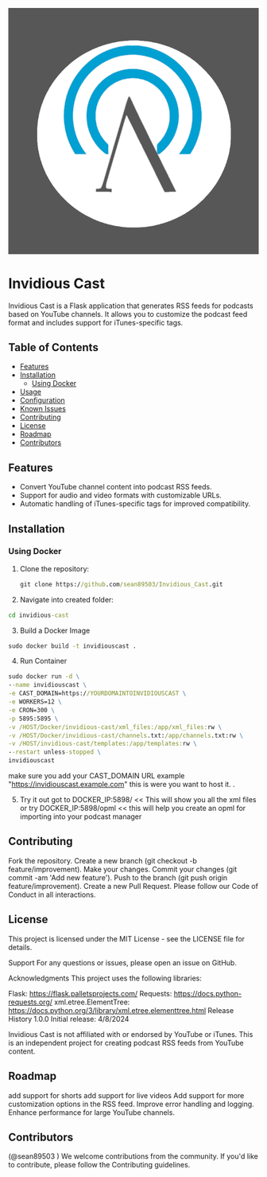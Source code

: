 

![invidious_Cast logo](https://github.com/sean89503/Invidious_Cast/blob/main/logo.png?raw=true)


# Invidious Cast

Invidious Cast is a Flask application that generates RSS feeds for podcasts based on YouTube channels. It allows you to customize the podcast feed format and includes support for iTunes-specific tags.

## Table of Contents

- [Features](#features)
- [Installation](#installation)
  - [Using Docker](#using-docker)
- [Usage](#usage)
- [Configuration](#configuration)
- [Known Issues](#issues)
- [Contributing](#contributing)
- [License](#license)
- [Roadmap](#roadmap)
- [Contributors](#contributors)

## Features

- Convert YouTube channel content into podcast RSS feeds.
- Support for audio and video formats with customizable URLs.
- Automatic handling of iTunes-specific tags for improved compatibility.

## Installation

### Using Docker

1. Clone the repository:
   ```cmd
   git clone https://github.com/sean89503/Invidious_Cast.git
   ```
2. Navigate into created folder:
  ```cmd
  cd invidious-cast
  ```
3. Build a Docker Image
  ```cmd
  sudo docker build -t invidiouscast .
  ```
4. Run Container 
  ```cmd
  sudo docker run -d \
  --name invidiouscast \
  -e CAST_DOMAIN=https://YOURDOMAINTOINVIDIOUSCAST \
  -e WORKERS=12 \
  -e CRON=300 \
  -p 5895:5895 \
  -v /HOST/Docker/invidious-cast/xml_files:/app/xml_files:rw \
  -v /HOST/Docker/invidious-cast/channels.txt:/app/channels.txt:rw \
  -v /HOST/invidious-cast/templates:/app/templates:rw \
  --restart unless-stopped \
  invidiouscast

```
   make sure you add your CAST_DOMAIN URL example "https://invidiouscast.example.com" this is were you want to host it. .
   
5. Try it out
got to DOCKER_IP:5898/  << This will show you all the xml files
or try DOCKER_IP:5898/opml << this will help you create an opml for importing into your podcast manager



## Contributing
Fork the repository.
Create a new branch (git checkout -b feature/improvement).
Make your changes.
Commit your changes (git commit -am 'Add new feature').
Push to the branch (git push origin feature/improvement).
Create a new Pull Request.
Please follow our Code of Conduct in all interactions.

## License
This project is licensed under the MIT License - see the LICENSE file for details.

Support
For any questions or issues, please open an issue on GitHub.

Acknowledgments
This project uses the following libraries:

Flask: https://flask.palletsprojects.com/
Requests: https://docs.python-requests.org/
xml.etree.ElementTree: https://docs.python.org/3/library/xml.etree.elementtree.html
Release History
1.0.0
Initial release: 4/8/2024

Invidious Cast is not affiliated with or endorsed by YouTube or iTunes. This is an independent project for creating podcast RSS feeds from YouTube content.

## Roadmap
add support for shorts
add support for live videos 
Add support for more customization options in the RSS feed.
Improve error handling and logging.
Enhance performance for large YouTube channels.

## Contributors
(@sean89503 )
We welcome contributions from the community. If you'd like to contribute, please follow the Contributing guidelines.
